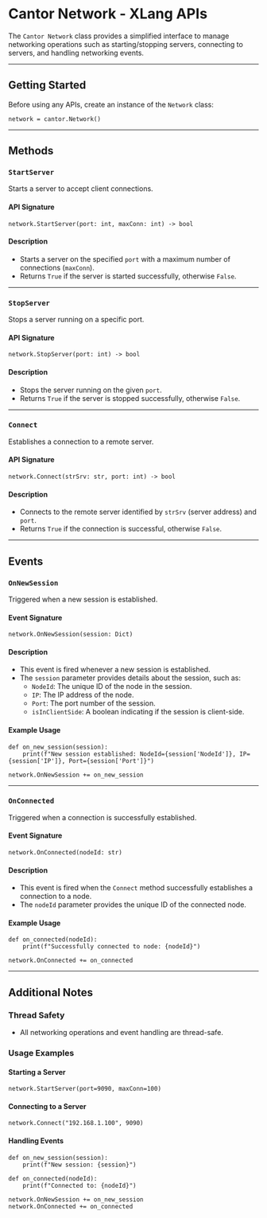 # Cantor Network - XLang APIs 

The `Cantor Network` class provides a simplified interface to manage networking operations such as starting/stopping servers, connecting to servers, and handling networking events.

---

## Getting Started

Before using any APIs, create an instance of the `Network` class:
```xlang
network = cantor.Network()
```

---

## Methods

### `StartServer`
Starts a server to accept client connections.

#### API Signature
```xlang
network.StartServer(port: int, maxConn: int) -> bool
```

#### Description
- Starts a server on the specified `port` with a maximum number of connections (`maxConn`).
- Returns `True` if the server is started successfully, otherwise `False`.

---

### `StopServer`
Stops a server running on a specific port.

#### API Signature
```xlang
network.StopServer(port: int) -> bool
```

#### Description
- Stops the server running on the given `port`.
- Returns `True` if the server is stopped successfully, otherwise `False`.

---

### `Connect`
Establishes a connection to a remote server.

#### API Signature
```xlang
network.Connect(strSrv: str, port: int) -> bool
```

#### Description
- Connects to the remote server identified by `strSrv` (server address) and `port`.
- Returns `True` if the connection is successful, otherwise `False`.

---

## Events

### `OnNewSession`
Triggered when a new session is established.

#### Event Signature
```xlang
network.OnNewSession(session: Dict)
```

#### Description
- This event is fired whenever a new session is established.
- The `session` parameter provides details about the session, such as:
  - `NodeId`: The unique ID of the node in the session.
  - `IP`: The IP address of the node.
  - `Port`: The port number of the session.
  - `isInClientSide`: A boolean indicating if the session is client-side.

#### Example Usage
```xlang
def on_new_session(session):
    print(f"New session established: NodeId={session['NodeId']}, IP={session['IP']}, Port={session['Port']}")

network.OnNewSession += on_new_session
```

---

### `OnConnected`
Triggered when a connection is successfully established.

#### Event Signature
```xlang
network.OnConnected(nodeId: str)
```

#### Description
- This event is fired when the `Connect` method successfully establishes a connection to a node.
- The `nodeId` parameter provides the unique ID of the connected node.

#### Example Usage
```xlang
def on_connected(nodeId):
    print(f"Successfully connected to node: {nodeId}")

network.OnConnected += on_connected
```

---

## Additional Notes

### Thread Safety
- All networking operations and event handling are thread-safe.

### Usage Examples

#### Starting a Server
```xlang
network.StartServer(port=9090, maxConn=100)
```

#### Connecting to a Server
```xlang
network.Connect("192.168.1.100", 9090)
```

#### Handling Events
```xlang
def on_new_session(session):
    print(f"New session: {session}")

def on_connected(nodeId):
    print(f"Connected to: {nodeId}")

network.OnNewSession += on_new_session
network.OnConnected += on_connected
```
